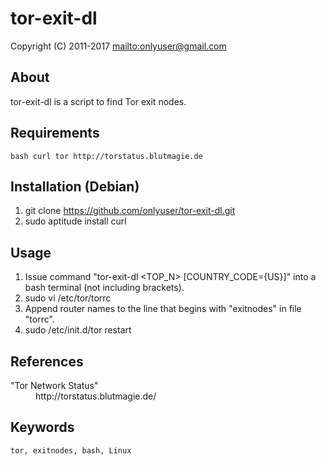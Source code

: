 tor-exit-dl
===========

Copyright (C) 2011-2017 <mailto:onlyuser@gmail.com>

About
-----

tor-exit-dl is a script to find Tor exit nodes.

Requirements
------------

    bash curl tor http://torstatus.blutmagie.de

Installation (Debian)
---------------------

1. git clone https://github.com/onlyuser/tor-exit-dl.git
2. sudo aptitude install curl

Usage
-----

1. Issue command "tor-exit-dl &lt;TOP_N&gt; [COUNTRY_CODE={US}]" into a bash terminal (not including brackets).
2. sudo vi /etc/tor/torrc
3. Append router names to the line that begins with "exitnodes" in file "torrc".
4. sudo /etc/init.d/tor restart

References
----------

<dl>
    <dt>"Tor Network Status"</dt>
    <dd>http://torstatus.blutmagie.de/</dd>
</dl>

Keywords
--------

    tor, exitnodes, bash, Linux
